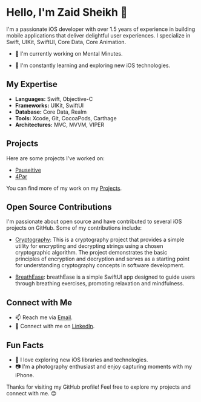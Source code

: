 
# Hello, I'm Zaid Sheikh 👋

I'm a passionate iOS developer with over 1.5 years of experience in building mobile applications that deliver delightful user experiences. I specialize in Swift, UIKit, SwiftUI, Core Data, Core Animation.

- 🔭 I'm currently working on Mental Minutes.

- 🌱 I'm constantly learning and exploring new iOS technologies.


## My Expertise

- **Languages:** Swift, Objective-C
- **Frameworks:** UIKit, SwiftUI
- **Database:** Core Data, Realm
- **Tools:** Xcode, Git, CocoaPods, Carthage
- **Architectures:** MVC, MVVM, VIPER


## Projects

Here are some projects I've worked on:

- [Pauseitive](https://apps.apple.com/us/app/pauseitive/id1635140724)
- [4Par](https://apps.apple.com/mk/app/4par/id1630114311)

You can find more of my work on my [Projects](https://github.com/Zaidsheikh999?tab=repositories).


## Open Source Contributions

I'm passionate about open source and have contributed to several iOS projects on GitHub. Some of my contributions include:

- [Cryptography](https://github.com/Zaidsheikh999/Cryptography): This is a cryptography project that provides a simple utility for encrypting and decrypting strings using a chosen cryptographic algorithm. The project demonstrates the basic   
   principles of encryption and decryption and serves as a starting point for understanding cryptography concepts in software development.
  
- [BreathEase](https://github.com/Zaidsheikh999/BreathEase): breathEase is a simple SwiftUI app designed to guide users through breathing exercises, promoting relaxation and mindfulness.


## Connect with Me

- 📫 Reach me via [Email](zaidsheikh544@gmail.com).
- 👥 Connect with me on [LinkedIn](https://www.linkedin.com/in/zaid-sheikh-/).


## Fun Facts

- 🚀 I love exploring new iOS libraries and technologies.
- 📷 I'm a photography enthusiast and enjoy capturing moments with my iPhone.

Thanks for visiting my GitHub profile! Feel free to explore my projects and connect with me. 😊
